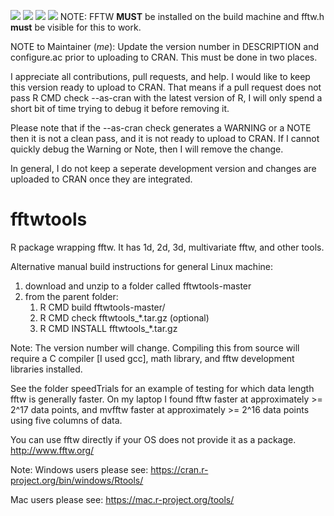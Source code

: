 [![](https://www.r-pkg.org/badges/version/badger?color=green)](https://cran.r-project.org/package=fftwtools)
[![](http://cranlogs.r-pkg.org/badges/grand-total/badger?color=green)](https://cran.r-project.org/package=fftwtools)
[![](http://cranlogs.r-pkg.org/badges/last-month/badger?color=green)](https://cran.r-project.org/package=fftwtools)
[![](http://cranlogs.r-pkg.org/badges/last-week/badger?color=green)](https://cran.r-project.org/package=fftwtools)
NOTE: FFTW **MUST** be installed on the build machine and fftw.h **must** be visible for this to work. 

NOTE to Maintainer (*me*): Update the version number in DESCRIPTION and configure.ac prior to uploading to CRAN. This must be done in two places.

 
I appreciate all contributions, pull requests, and help. I would like to keep this version ready to upload to CRAN. That means if a pull request does not pass R CMD check --as-cran with the latest version of R, I will only spend a short bit of time trying to debug it before removing it.

Please note that if the  --as-cran check generates a WARNING or a NOTE then it is not a clean pass, and it is not ready to upload to CRAN. If I cannot quickly debug the Warning or Note, then I will remove the change.

In general, I do not keep a seperate development version and changes are uploaded to CRAN once they are integrated. 


fftwtools
=========

R package wrapping fftw. It has 1d, 2d, 3d, multivariate fftw, and other tools.

Alternative manual build instructions for general Linux machine:

1) download and unzip to a folder called fftwtools-master
2) from the parent folder:
    1.  R CMD build fftwtools-master/ 
    2.  R CMD check fftwtools_*.tar.gz (optional)
    3.  R CMD INSTALL fftwtools_*.tar.gz 

Note: The version number will change. Compiling this from source will require a C compiler [I used gcc], math library, and fftw development libraries installed. 

See the folder speedTrials for an example of testing for which data length fftw is generally faster. On my laptop I found fftw faster at approximately >= 2^17 data points, and mvfftw faster at approximately >= 2^16 data points using five columns of data.

You can use fftw directly if your OS does not provide it as a package.
http://www.fftw.org/

Note: Windows users please see: 
https://cran.r-project.org/bin/windows/Rtools/

Mac users please see: 
https://mac.r-project.org/tools/
